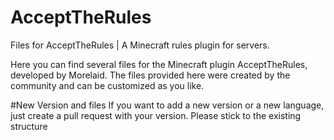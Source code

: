 # AcceptTheRules
Files for AcceptTheRules | A Minecraft rules plugin for servers.

Here you can find several files for the Minecraft plugin AcceptTheRules, developed by Morelaid.
The files provided here were created by the community and can be customized as you like.

#New Version and files
If you want to add a new version or a new language, just create a pull request with your version.
Please stick to the existing structure
